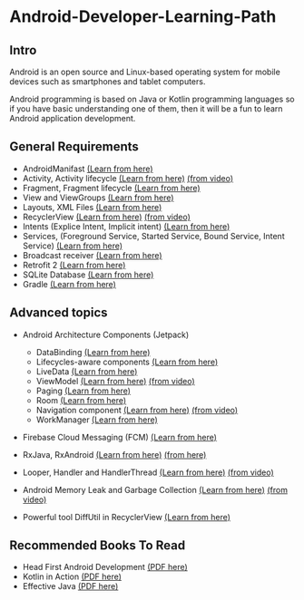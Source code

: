 # Android-Developer-Learning-Path
## Intro
 Android is an open source and Linux-based operating system for mobile devices such as smartphones and tablet computers.
 
 Android programming is based on Java or Kotlin programming languages so if you have basic understanding one of them,
 then it will be a fun to learn Android application development.
 
 ## General Requirements
 - AndroidManifast  [(Learn from here)](https://developer.android.com/guide/topics/manifest/manifest-intro)
 - Activity, Activity lifecycle [(Learn from here)](https://www.tutorialspoint.com/android/android_acitivities.htm) [(from video)](https://www.youtube.com/watch?v=RiFui-i-s-o)
 - Fragment, Fragment lifecycle [(Learn from here)](https://blog.mindorks.com/android-fragments-and-its-lifecycle)
 - View and ViewGroups [(Learn from here)](https://blog.mindorks.com/android-user-interface-view-components)
 - Layouts, XML Files [(Learn from here)](https://www.tutorialspoint.com/android/android_user_interface_layouts.htm)
 - RecyclerView [(Learn from here)](https://medium.com/swlh/android-recyclerview-part-1-creating-a-simple-list-d84392c268b0) [(from video)](https://www.youtube.com/watchv=Vyqz_-sJGFk)
 - Intents (Explice Intent, Implicit intent) [(Learn from here)](https://blog.mindorks.com/what-are-intents-in-android)
 - Services, (Foreground Service, Started Service, Bound Service, Intent Service) [(Learn from here)](https://www.vogella.com/tutorials/AndroidServices/article.html)
 - Broadcast receiver [(Learn from here)](https://developer.android.com/guide/components/broadcasts)
 - Retrofit 2 [(Learn from here)](https://medium.com/@sontbv/retrofit-2-for-beginners-creating-an-android-api-client-3c4370e1118)
 - SQLite Database [(Learn from here)](https://medium.com/@valokafor/ultimate-guide-to-android-sqlite-database-44cc8636a4ec)
 - Gradle [(Learn from here)](https://medium.com/@orogersilva/gradle-android-for-beginners-c2ee6dc885fa)
 
 ## Advanced topics
 - Android Architecture Components (Jetpack)
   - DataBinding  [(Learn from here)](https://www.androidhive.info/android-working-with-databinding/#binding-functions)
   - Lifecycles-aware components [(Learn from here)](https://medium.com/kayvan-kaseb/using-android-jetpack-lifecycle-aware-components-8fe79481e441)
   - LiveData [(Learn from here)](https://medium.com/kayvan-kaseb/using-android-livedata-2efe44339c05)
   - ViewModel [(Learn from here)](https://medium.com/androiddevelopers/viewmodels-a-simple-example-ed5ac416317e) [(from video)](https://www.youtube.com/watch?v=j5ZouactAvk&t=17s)
   - Paging [(Learn from here)](https://medium.com/@harunwangereka/android-paging-library-with-kotlin-coroutines-b96602e3fae3)
   - Room [(Learn from here)](https://android.jlelse.eu/5-steps-to-implement-room-persistence-library-in-android-47b10cd47b24)
   - Navigation component [(Learn from here)](https://medium.com/better-programming/everything-about-android-jetpacks-navigation-component-b550017c7354) [(from video)](https://www.youtube.com/watch?v=IEO2X5OU3MY&t=1479s)
   - WorkManager [(Learn from here)](https://medium.com/@abhiappmobiledeveloper/use-of-workmanager-in-android-app-part-2-6c8a96edde6f)
  
 - Firebase Cloud Messaging (FCM) [(Learn from here)](https://www.androidauthority.com/android-push-notifications-with-firebase-cloud-messaging-925075/)
 - RxJava, RxAndroid [(Learn from here)](https://www.vogella.com/tutorials/RxJava/article.html) [(from here)](https://proandroiddev.com/exploring-rxjava-in-android-e52ed7ef32e2)
 - Looper, Handler and HandlerThread [(Learn from here)](https://blog.mindorks.com/android-core-looper-handler-and-handlerthread-bd54d69fe91a) [(from video)](https://www.youtube.com/watch?v=rfLMwbOKLRk&list=PL6nth5sRD25hVezlyqlBO9dafKMc5fAU2)
 - Android Memory Leak and Garbage Collection [(Learn from here)](https://medium.com/@amritlalsahu5/all-about-memory-leaks-in-android-7c0e5c8d679c) [(from video)](https://www.youtube.com/watch?v=zCSSFRRIreo)
 - Powerful tool DiffUtil in RecyclerView [(Learn from here)](https://blog.mindorks.com/the-powerful-tool-diff-util-in-recyclerview-android-tutorial)
 
 ## Recommended Books To Read
 - Head First Android Development [(PDF here)](http://coolt.ch/notizen/wp-content/uploads/2016/02/Head-First-Android-Development-2015.pdf)
 - Kotlin in Action [(PDF here)](http://sd.blackball.lv/library/Kotlin_in_Action_(2017).pdf)
 - Effective Java [(PDF here)](http://wavelino.coffeecup.com/pdf/EffectiveJava.pdf)
 
 
 
  
  
 
 
